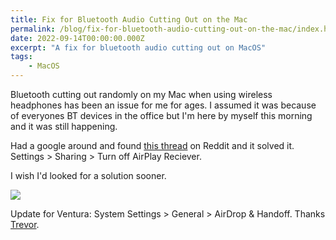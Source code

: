 ```yaml
---
title: Fix for Bluetooth Audio Cutting Out on the Mac
permalink: /blog/fix-for-bluetooth-audio-cutting-out-on-the-mac/index.html
date: 2022-09-14T00:00:00.000Z
excerpt: "A fix for bluetooth audio cutting out on MacOS"
tags:
    - MacOS
---
```


Bluetooth cutting out randomly on my Mac when using wireless headphones has been an issue for me for ages. I assumed it was because of everyones BT devices in the office but I'm here by myself this morning and it was still happening.

Had a google around and found [this thread](https://www.reddit.com/r/MacOSBeta/comments/qjgqjx/i_think_ive_found_a_fix_for_the_bluetooth/) on Reddit and it solved it. Settings > Sharing > Turn off AirPlay Reciever.

I wish I'd looked for a solution sooner.

![](https://cdn.rknight.me/site/settings_airplay.png)

Update for Ventura: System Settings > General > AirDrop & Handoff. Thanks [Trevor](https://www.trevorkay.me).
